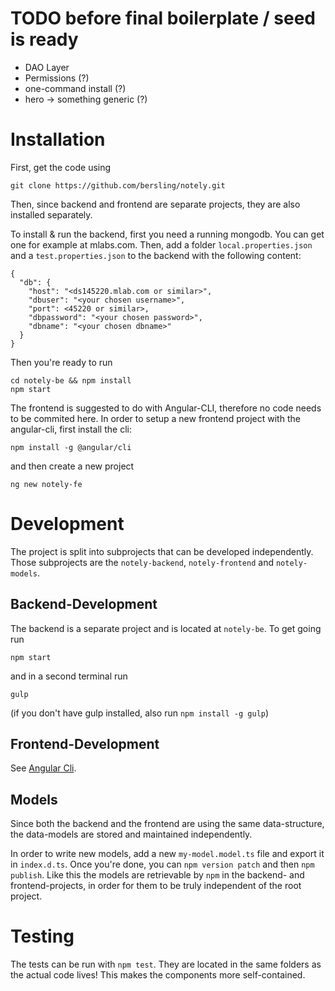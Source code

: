 # TODO before final boilerplate / seed is ready

- DAO Layer
- Permissions (?)
- one-command install (?)
- hero -> something generic (?)

# Installation

First, get the code using

```
git clone https://github.com/bersling/notely.git
```

Then, since backend and frontend are separate projects,
they are also installed separately.

To install & run the backend, first you need a running mongodb.
You can get one for example at mlabs.com.
Then, add a folder `local.properties.json` and a `test.properties.json` to the backend with the following content:

```
{
  "db": {
    "host": "<ds145220.mlab.com or similar>",
    "dbuser": "<your chosen username>",
    "port": <45220 or similar>,
    "dbpassword": "<your chosen password>",
    "dbname": "<your chosen dbname>"
  }
}
```

Then you're ready to run
```
cd notely-be && npm install
npm start
```

The frontend is suggested to do with Angular-CLI, therefore no code
needs to be commited here. In order to setup a new frontend project
with the angular-cli, first install the cli:
```
npm install -g @angular/cli
```

and then create a new project
```
ng new notely-fe
```


# Development

The project is split into subprojects that can be developed independently.
Those subprojects are the `notely-backend`, `notely-frontend` and
`notely-models`.

## Backend-Development
The backend is a separate project and is located at `notely-be`.
To get going run
```
npm start
```
and in a second terminal run
```
gulp
```
(if you don't have gulp installed, also run `npm install -g gulp`)


## Frontend-Development
See [Angular Cli](https://github.com/angular/angular-cli).


## Models
Since both the backend and the frontend are using the same data-structure,
the data-models are stored and maintained independently.

In order to write new models, add a new `my-model.model.ts` file and
export it in `index.d.ts`. Once you're done, you can `npm version patch`
and then `npm publish`. Like this the models are retrievable by `npm`
in the backend- and frontend-projects, in order for them to be truly
independent of the root project.


# Testing

The tests can be run with `npm test`.
They are located in the same folders as the actual code lives!
This makes the components more self-contained.


